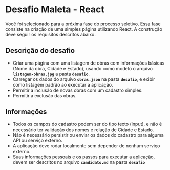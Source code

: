 # Desafio Maleta - React

Você foi selecionado para a próxima fase do processo seletivo.
Essa fase consiste na criação de uma simples página utilizando React. A construção deve seguir os requisitos descritos abaixo.

## Descrição do desafio

- Criar uma página com uma listagem de obras com informações básicas (Nome da obra, Cidade e Estado), usando como modelo o arquivo **`listagem-obras.jpg`** a pasta **`desafio`**.
- Carregar os dados do arquivo **`obras.json`** na pasta **`desafio`**, e exibir como listagem padrão ao executar a aplicação.
- Permitir a inclusão de novas obras com um cadastro simples.
- Permitir a exclusão das obras.

## Informações

- Todos os campos do cadastro podem ser do tipo texto (input), e não é necessário ter validação dos nomes e relação de Cidade e Estado.
- Não é necessário persistir ou enviar os dados do cadastro para alguma API ou serviço externo.
- A aplicação deve rodar localmente sem depender de nenhum serviço externo.
- Suas informações pessoais e os passos para executar a aplicação, devem ser descritos no arquivo **`candidato.md`** na pasta **`desafio`**
